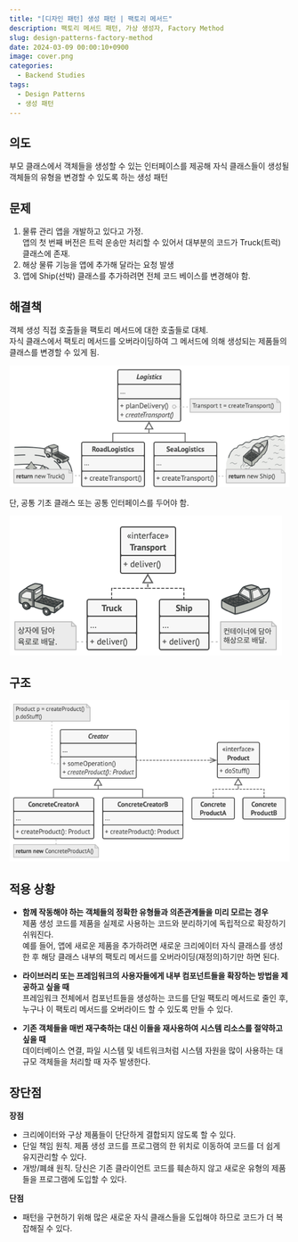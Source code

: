 ```yaml
---
title: "[디자인 패턴] 생성 패턴 | 팩토리 메서드"
description: 팩토리 메서드 패턴, 가상 생성자, Factory Method
slug: design-patterns-factory-method
date: 2024-03-09 00:00:10+0900
image: cover.png
categories:
  - Backend Studies
tags:
  - Design Patterns
  - 생성 패턴
---
```


## 의도

부모 클래스에서 객체들을 생성할 수 있는 인터페이스를 제공해 자식 클래스들이 생성될 객체들의 유형을 변경할 수 있도록 하는 생성 패턴

## 문제

1. 물류 관리 앱을 개발하고 있다고 가정.  
   앱의 첫 번째 버전은 트럭 운송만 처리할 수 있어서 대부분의 코드가 Truck​(트럭) 클래스에 존재.
2. 해상 물류 기능을 앱에 추가해 달라는 요청 발생
3. 앱에 Ship​(선박) 클래스를 추가하려면 전체 코드 베이스를 변경해야 함.

## 해결책

객체 생성 직접 호출들을 팩토리 메서드에 대한 호출들로 대체.  
자식 클래스에서 팩토리 메서드를 오버라이딩하여 그 메서드에 의해 생성되는 제품들의 클래스를 변경할 수 있게 됨.

![createTransport()를 오버라이딩 하여 이용](image-1.png)

단, 공통 기초 클래스 또는 공통 인터페이스를 두어야 함.

![인터페이스 예시](image.png)

## 구조

![팩토리 메서드 전체 구조](image-2.png)

## 적용 상황

- **함께 작동해야 하는 객체들의 정확한 유형들과 의존관계들을 미리 모르는 경우**  
  제품 생성 코드를 제품을 실제로 사용하는 코드와 분리하기에 독립적으로 확장하기 쉬워진다.  
  예를 들어, 앱에 새로운 제품을 추가하려면 새로운 크리에이터 자식 클래스를 생성한 후 해당 클래스 내부의 팩토리 메서드를 오버라이딩​(재정의)​하기만 하면 된다.

- **라이브러리 또는 프레임워크의 사용자들에게 내부 컴포넌트들을 확장하는 방법을 제공하고 싶을 때**  
  프레임워크 전체에서 컴포넌트들을 생성하는 코드를 단일 팩토리 메서드로 줄인 후, 누구나 이 팩토리 메서드를 오버라이드 할 수 있도록 만들 수 있다.

- **기존 객체들을 매번 재구축하는 대신 이들을 재사용하여 시스템 리소스를 절약하고 싶을 때**  
  데이터베이스 연결, 파일 시스템 및 네트워크처럼 시스템 자원을 많이 사용하는 대규모 객체들을 처리할 때 자주 발생한다.

## 장단점

**장점**

- 크리에이터와 구상 제품들이 단단하게 결합되지 않도록 할 수 있다.
- 단일 책임 원칙. 제품 생성 코드를 프로그램의 한 위치로 이동하여 코드를 더 쉽게 유지관리할 수 있다.
- 개방/폐쇄 원칙. 당신은 기존 클라이언트 코드를 훼손하지 않고 새로운 유형의 제품들을 프로그램에 도입할 수 있다.

**단점**

- 패턴을 구현하기 위해 많은 새로운 자식 클래스들을 도입해야 하므로 코드가 더 복잡해질 수 있다.
